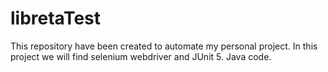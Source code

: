 # libretaTest
This repository have been created to automate my personal project. In this project we will find selenium webdriver and JUnit 5. Java code.
